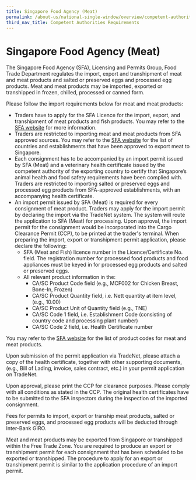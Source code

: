 ```yaml
---
title: Singapore Food Agency (Meat)
permalink: /about-us/national-single-window/overview/competent-authorities-requirements/SFA-Meat
third_nav_title: Competent Authorities Requirements
---
```



# Singapore Food Agency (Meat)

The Singapore Food Agency (SFA), Licensing and Permits Group, Food Trade Department regulates the import, export and transhipment of meat and meat products and salted or preserved eggs and processed egg products. Meat and meat products may be imported, exported or transhipped in frozen, chilled, processed or canned form.

Please follow the import requirements below for meat and meat products:

-   Traders have to apply for the SFA Licence for the import, export, and transhipment of meat products and fish products. You may refer to the [SFA website](http://www.sfa.gov.sg/) for more information.
-   Traders are restricted to importing meat and meat products from SFA approved sources. You may refer to the [SFA website](http://www.sfa.gov.sg/) for the list of countries and establishments that have been approved to export meat to Singapore.
-   Each consignment has to be accompanied by an import permit issued by SFA (Meat) and a veterinary health certificate issued by the competent authority of the exporting country to certify that Singapore’s animal health and food safety requirements have been complied with. Traders are restricted to importing salted or preserved eggs and processed egg products from SFA-approved establishments, with an accompanying health certificate.
-   An import permit issued by SFA (Meat) is required for every consignment of meat product. Traders may apply for the import permit by declaring the import via the TradeNet system. The system will route the application to SFA (Meat) for processing. Upon approval, the import permit for the consignment would be incorporated into the Cargo Clearance Permit (CCP), to be printed at the trader's terminal. When preparing the import, export or transhipment permit application, please declare the following:
    -   SFA (Meat and Fish) licence number in the Licence/Certificate No. field. The registration number for processed food products and food appliances must be keyed in for processed egg products and salted or preserved eggs.
    -   All relevant product information in the:
        -   CA/SC Product Code field (e.g., MCF002 for Chicken Breast, Bone-In, Frozen)
        -   CA/SC Product Quantity field, i.e. Nett quantity at item level, (e.g., 10.00)
        -   CA/SC Product Unit of Quantity field (e.g., TNE)
        -   CA/SC Code 1 field, i.e. Establishment Code (consisting of country code and processing plant number)
        -   CA/SC Code 2 field, i.e. Health Certificate number

You may refer to the [SFA website](http://www.sfa.gov.sg/) for the list of product codes for meat and meat products.

Upon submission of the permit application via TradeNet, please attach a copy of the health certificate, together with other supporting documents, (e.g., Bill of Lading, invoice, sales contract, etc.) in your permit application on TradeNet.

Upon approval, please print the CCP for clearance purposes. Please comply with all conditions as stated in the CCP. The original health certificates have to be submitted to the SFA inspectors during the inspection of the imported consignment.

Fees for permits to import, export or tranship meat products, salted or preserved eggs, and processed egg products will be deducted through Inter-Bank GIRO.

Meat and meat products may be exported from Singapore or transhipped within the Free Trade Zone. You are required to produce an export or transhipment permit for each consignment that has been scheduled to be exported or transhipped. The procedure to apply for an export or transhipment permit is similar to the application procedure of an import permit.
